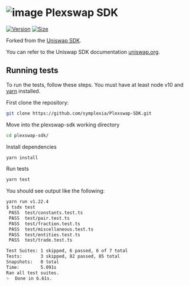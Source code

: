 # ![image](https://user-images.githubusercontent.com/106164850/170870047-1ca9f4ef-7c9a-43d0-a79d-da1b748ed839.png) Plexswap SDK

[![Version](https://img.shields.io/npm/v/@plexswap/uikit)](https://www.npmjs.com/package/@plexswap/sdk) [![Size](https://img.shields.io/bundlephobia/min/@plexswap/uikit)](https://www.npmjs.com/package/@plexswap/sdk)

Forked from the [Uniswap SDK](https://github.com/Uniswap/uniswap-v2-sdk/commit/a88048e9c4198a5bdaea00883ca00c8c8e582605).

You can refer to the Uniswap SDK documentation [uniswap.org](https://docs.uniswap.org/sdk/2.0.0/).

## Running tests

To run the tests, follow these steps. You must have at least node v10 and [yarn](https://yarnpkg.com/) installed.

First clone the repository:

```sh
git clone https://github.com/symplexia/Plexswap-SDK.git
```

Move into the plexswap-sdk working directory

```sh
cd plexswap-sdk/
```

Install dependencies

```sh
yarn install
```

Run tests

```sh
yarn test
```

You should see output like the following:

```sh
yarn run v1.22.4
$ tsdx test
 PASS  test/constants.test.ts
 PASS  test/pair.test.ts
 PASS  test/fraction.test.ts
 PASS  test/miscellaneous.test.ts
 PASS  test/entities.test.ts
 PASS  test/trade.test.ts

Test Suites: 1 skipped, 6 passed, 6 of 7 total
Tests:       3 skipped, 82 passed, 85 total
Snapshots:   0 total
Time:        5.091s
Ran all test suites.
✨  Done in 6.61s.
```
